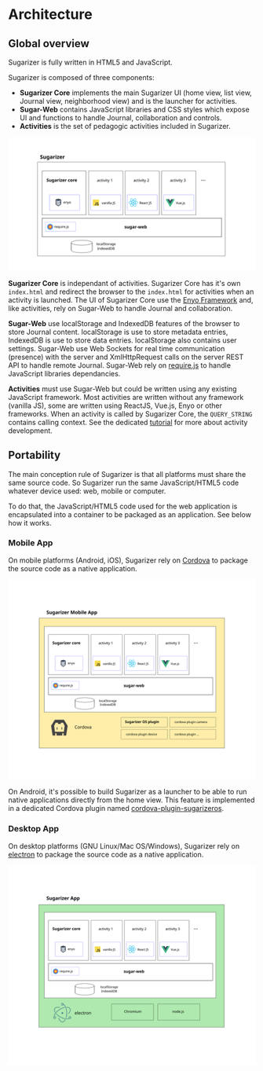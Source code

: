 # Architecture

## Global overview
Sugarizer is fully written in HTML5 and JavaScript.

Sugarizer is composed of three components:

* **Sugarizer Core** implements the main Sugarizer UI (home view, list view, Journal view, neighborhood view) and is the launcher for activities.
* **Sugar-Web** contains JavaScript libraries and CSS styles which expose UI and functions to handle Journal, collaboration and controls.
* **Activities** is the set of pedagogic activities included in Sugarizer.

![](images/global-architecture.svg)

**Sugarizer Core** is independant of activities. Sugarizer Core has it's own `index.html` and redirect the browser to the `index.html` for activities when an activity is launched. The UI of Sugarizer Core use the [Enyo Framework](http://enyojs.com/) and, like activities, rely on Sugar-Web to handle Journal and collaboration.

**Sugar-Web** use localStorage and IndexedDB features of the browser to store Journal content. localStorage is use to store metadata entries, IndexedDB is use to store data entries. localStorage also contains user settings.
Sugar-Web use Web Sockets for real time communication (presence) with the server and XmlHttpRequest calls on the server REST API to handle remote Journal.
Sugar-Web rely on [require.js](http://www.requirejs.org/) to handle JavaScript libraries dependancies.

**Activities** must use Sugar-Web but could be written using any existing JavaScript framework. Most activities are written without any framework (vanilla JS), some are written using ReactJS, Vue.js, Enyo or other frameworks. When an activity is called by Sugarizer Core, the `QUERY_STRING` contains calling context. See the dedicated [tutorial](tutorial.md) for more about activity development.


## Portability

The main conception rule of Sugarizer is that all platforms must share the same source code. So Sugarizer run the same JavaScript/HTML5 code whatever device used: web, mobile or computer.

To do that, the JavaScript/HTML5 code used for the web application is encapsulated into a container to be packaged as an application. See below how it works.


### Mobile App

On mobile platforms (Android, iOS), Sugarizer rely on [Cordova](http://cordova.apache.org/) to package the source code as a native application.

![](images/mobile-architecture.svg)

On Android, it's possible to build Sugarizer as a launcher to be able to run native applications directly from the home view. This feature is implemented in a dedicated Cordova plugin named [cordova-plugin-sugarizeros](https://github.com/llaske/cordova-plugin-sugarizeros).


### Desktop App

On desktop platforms (GNU Linux/Mac OS/Windows), Sugarizer rely on [electron](https://github.com/electron/electron) to package the source code as a native application.

![](images/app-architecture.svg)

